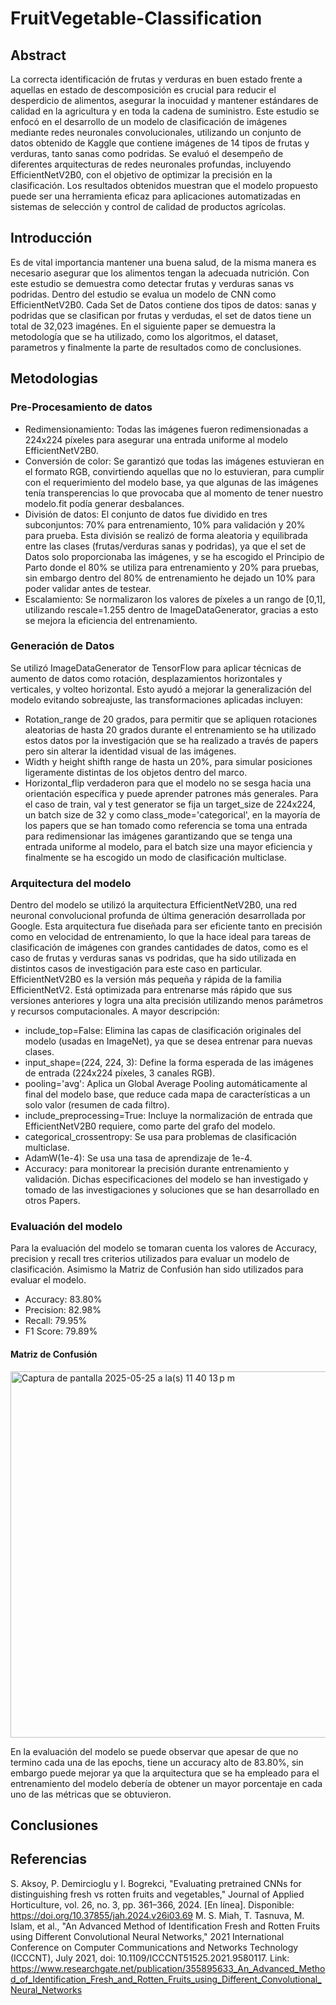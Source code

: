 # FruitVegetable-Classification

## Abstract 
La correcta identificación de frutas y verduras en buen estado frente a aquellas en estado de descomposición es crucial para reducir el desperdicio de alimentos, asegurar la inocuidad y mantener estándares de calidad en la agricultura y en toda la cadena de suministro. Este estudio se enfocó en el desarrollo de un modelo de clasificación de imágenes mediante redes neuronales convolucionales, utilizando un conjunto de datos obtenido de Kaggle que contiene imágenes de 14 tipos de frutas y verduras, tanto sanas como podridas. Se evaluó el desempeño de diferentes arquitecturas de redes neuronales profundas, incluyendo EfficientNetV2B0, con el objetivo de optimizar la precisión en la clasificación. Los resultados obtenidos muestran que el modelo propuesto puede ser una herramienta eficaz para aplicaciones automatizadas en sistemas de selección y control de calidad de productos agrícolas.

## Introducción 
Es de vital importancia mantener una buena salud, de la misma manera es necesario asegurar que los alimentos tengan la adecuada nutrición. Con este estudio se demuestra como detectar frutas y verduras sanas vs podridas. Dentro del estudio se evalua un modelo de CNN como EfficientNetV2B0. Cada Set de Datos contiene dos tipos de datos: sanas y podridas que se clasifican por frutas y verdudas, el set de datos tiene un total de 32,023 imagénes. En el siguiente paper se demuestra la metodología que se ha utilizado, como los algoritmos, el dataset, parametros y finalmente la parte de resultados como de conclusiones. 

## Metodologias 
### Pre-Procesamiento de datos  
* Redimensionamiento: Todas las imágenes fueron redimensionadas a 224x224 píxeles para asegurar una entrada uniforme al modelo EfficientNetV2B0.
* Conversión de color: Se garantizó que todas las imágenes estuvieran en el formato RGB, convirtiendo aquellas que no lo estuvieran, para cumplir con el requerimiento del modelo base, ya que algunas de las imágenes tenía transperencias lo que provocaba que al momento de tener nuestro modelo.fit podía generar desbalances. 
* División de datos: El conjunto de datos fue dividido en tres subconjuntos: 70% para entrenamiento, 10% para validación y 20% para prueba. Esta división se realizó de forma aleatoria y equilibrada entre las clases (frutas/verduras sanas y podridas), ya que el set de Datos solo proporcionaba las imágenes, y se ha escogido el Principio de Parto donde el 80% se utiliza para entrenamiento y 20% para pruebas, sin embargo dentro del 80% de entrenamiento he dejado un 10% para poder validar antes de testear. 
* Escalamiento: Se normalizaron los valores de píxeles a un rango de [0,1], utilizando rescale=1.255 dentro de ImageDataGenerator, gracias a esto se mejora la eficiencia del entrenamiento. 

### Generación de Datos 
Se utilizó ImageDataGenerator de TensorFlow para aplicar técnicas de aumento de datos como rotación, desplazamientos horizontales y verticales, y volteo horizontal. Esto ayudó a mejorar la generalización del modelo evitando sobreajuste, las transformaciones aplicadas incluyen: 
* Rotation_range de 20 grados, para permitir que se apliquen rotaciones aleatorias de hasta 20 grados durante el entrenamiento se ha utilizado estos datos por la investigación que se ha realizado a través de papers pero sin alterar la identidad visual de las imágenes. 
* Width y height shifth range de hasta un 20%, para simular posiciones ligeramente distintas de los objetos dentro del marco.
* Horizontal_flip verdaderon para que el modelo no se sesga hacia una orientación específica y puede aprender patrones más generales.
Para el caso de train, val y test generator se fija un target_size de 224x224, un batch size de 32 y como class_mode='categorical', en la mayoría de los papers que se han tomado como referencia se toma una entrada para redimensionar las imágenes garantizando que se tenga una entrada uniforme al modelo, para el batch size una mayor eficiencia y finalmente se ha escogido un modo de clasificación multiclase.

### Arquitectura del modelo 
Dentro del modelo se utilizó la arquitectura EfficientNetV2B0, una red neuronal convolucional profunda de última generación desarrollada por Google. Esta arquitectura fue diseñada para ser eficiente tanto en precisión como en velocidad de entrenamiento, lo que la hace ideal para tareas de clasificación de imágenes con grandes cantidades de datos, como es el caso de frutas y verduras sanas vs podridas, que ha sido utilizada en distintos casos de investigación para este caso en particular. EfficientNetV2B0 es la versión más pequeña y rápida de la familia EfficientNetV2. Está optimizada para entrenarse más rápido que sus versiones anteriores y logra una alta precisión utilizando menos parámetros y recursos computacionales. A mayor descripción: 
* include_top=False: Elimina las capas de clasificación originales del modelo (usadas en ImageNet), ya que se desea entrenar para nuevas clases.
* input_shape=(224, 224, 3): Define la forma esperada de las imágenes de entrada (224x224 píxeles, 3 canales RGB).
* pooling='avg': Aplica un Global Average Pooling automáticamente al final del modelo base, que reduce cada mapa de características a un solo valor (resumen de cada filtro).
* include_preprocessing=True: Incluye la normalización de entrada que EfficientNetV2B0 requiere, como parte del grafo del modelo.
* categorical_crossentropy: Se usa para problemas de clasificación multiclase.
* AdamW(1e-4): Se usa una tasa de aprendizaje de 1e-4.
* Accuracy: para monitorear la precisión durante entrenamiento y validación.
Dichas especificaciones del modelo se han investigado y tomado de las investigaciones y soluciones que se han desarrollado en otros Papers. 


### Evaluación del modelo
Para la evaluación del modelo se tomaran cuenta los valores de Accuracy, precision y recall tres criterios utilizados para evaluar un modelo de clasificación. Asimismo la Matriz de Confusión han sido utilizados para evaluar el modelo. 
* Accuracy: 83.80%
* Precision: 82.98%
* Recall: 79.95%
* F1 Score: 79.89%

#### Matriz de Confusión 

<img width="586" alt="Captura de pantalla 2025-05-25 a la(s) 11 40 13 p m" src="https://github.com/user-attachments/assets/601585a8-56ee-4326-8cae-22e854374306" />

En la evaluación del modelo se puede observar que apesar de que no termino cada una de las epochs, tiene un accuracy alto de 83.80%, sin embargo puede mejorar ya que la arquitectura que se ha empleado para el entrenamiento del modelo debería de obtener un mayor porcentaje en cada uno de las métricas que se obtuvieron. 

## Conclusiones 

## Referencias 
S. Aksoy, P. Demircioglu y I. Bogrekci, "Evaluating pretrained CNNs for distinguishing fresh vs rotten fruits and vegetables," Journal of Applied Horticulture, vol. 26, no. 3, pp. 361–366, 2024. [En línea]. Disponible: https://doi.org/10.37855/jah.2024.v26i03.69
M. S. Miah, T. Tasnuva, M. Islam, et al., "An Advanced Method of Identification Fresh and Rotten Fruits using Different Convolutional Neural Networks," 2021 International Conference on Computer Communications and Networks Technology (ICCCNT), July 2021, doi: 10.1109/ICCCNT51525.2021.9580117. Link: https://www.researchgate.net/publication/355895633_An_Advanced_Method_of_Identification_Fresh_and_Rotten_Fruits_using_Different_Convolutional_Neural_Networks 
